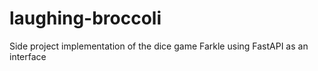 # laughing-broccoli
Side project implementation of the dice game Farkle using FastAPI as an interface
